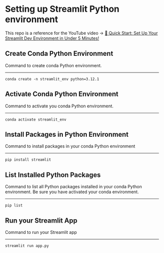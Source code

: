 # Setting up Streamlit Python environment
This repo is a reference for the YouTube video -> [🚀 Quick Start: Set Up Your Streamlit Dev Environment in Under 5 Minutes!](https://youtu.be/n1FsfUIh0Qc)

## Create Conda Python Environment

Command to create conda Python environment.

---

`
conda create -n streamlit_env python=3.12.1
`

## Activate Conda Python Environment
Command to activate you conda Python environment.

---

`
conda activate streamlit_env
`

## Install Packages in Python Environment

Command to install packages in your conda Python environment

---

`
pip install streamlit
`

## List Installed Python Packages
Command to list all Python packages installed in your conda Python environment. Be sure you have activated your conda environment. 

---

`
pip list
`

## Run your Streamlit App

Command to run your Streamlit app

---

`
streamlit run app.py 
`



